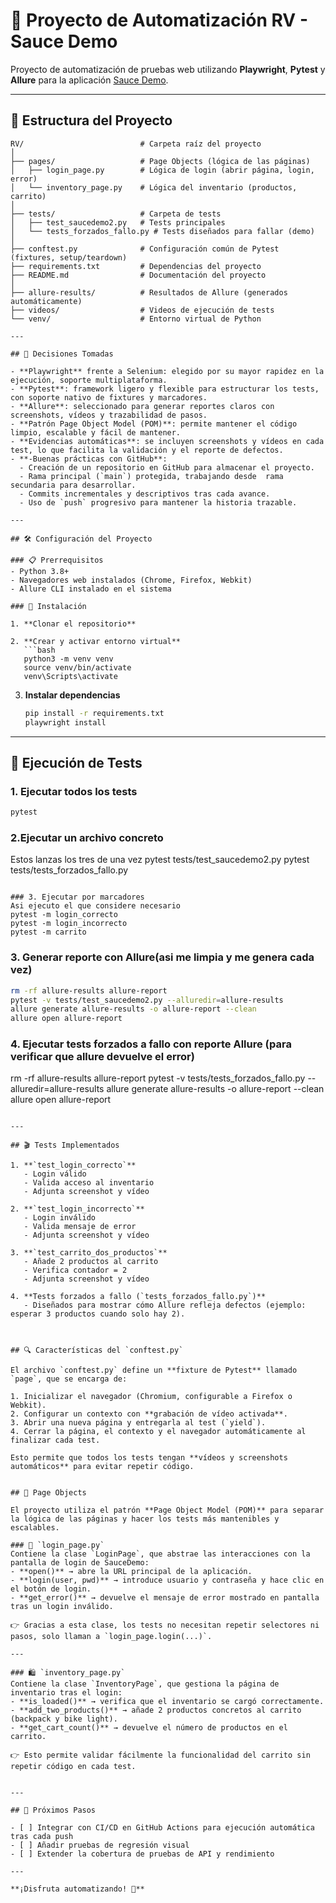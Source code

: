 # 🚀 Proyecto de Automatización RV - Sauce Demo

Proyecto de automatización de pruebas web utilizando **Playwright**, **Pytest** y **Allure** para la aplicación [Sauce Demo](https://www.saucedemo.com/).

---

## 📁 Estructura del Proyecto

```
RV/                          # Carpeta raíz del proyecto
│
├── pages/                   # Page Objects (lógica de las páginas)
│   ├── login_page.py        # Lógica de login (abrir página, login, error)
│   └── inventory_page.py    # Lógica del inventario (productos, carrito)
│
├── tests/                   # Carpeta de tests
│   ├── test_saucedemo2.py   # Tests principales
│   └── tests_forzados_fallo.py # Tests diseñados para fallar (demo)
│
├── conftest.py              # Configuración común de Pytest (fixtures, setup/teardown)
├── requirements.txt         # Dependencias del proyecto
├── README.md                # Documentación del proyecto
│
├── allure-results/          # Resultados de Allure (generados automáticamente)
├── videos/                  # Videos de ejecución de tests
└── venv/                    # Entorno virtual de Python

---

## 🤔 Decisiones Tomadas

- **Playwright** frente a Selenium: elegido por su mayor rapidez en la ejecución, soporte multiplataforma.
- **Pytest**: framework ligero y flexible para estructurar los tests, con soporte nativo de fixtures y marcadores.
- **Allure**: seleccionado para generar reportes claros con screenshots, vídeos y trazabilidad de pasos.
- **Patrón Page Object Model (POM)**: permite mantener el código limpio, escalable y fácil de mantener.
- **Evidencias automáticas**: se incluyen screenshots y vídeos en cada test, lo que facilita la validación y el reporte de defectos.
- **-Buenas prácticas con GitHub**:  
  - Creación de un repositorio en GitHub para almacenar el proyecto.  
  - Rama principal (`main`) protegida, trabajando desde  rama secundaria para desarrollar.  
  - Commits incrementales y descriptivos tras cada avance.  
  - Uso de `push` progresivo para mantener la historia trazable.  

---

## 🛠️ Configuración del Proyecto

### 📋 Prerrequisitos
- Python 3.8+
- Navegadores web instalados (Chrome, Firefox, Webkit)
- Allure CLI instalado en el sistema

### 🔧 Instalación

1. **Clonar el repositorio**
   
2. **Crear y activar entorno virtual**
   ```bash
   python3 -m venv venv
   source venv/bin/activate  
   venv\Scripts\activate      
   ```

3. **Instalar dependencias**
   ```bash
   pip install -r requirements.txt
   playwright install
   ```

---

## 🚀 Ejecución de Tests

### 1. Ejecutar todos los tests
```bash
pytest
```

### 2.Ejecutar un archivo concreto
Estos lanzas los tres de una vez
pytest tests/test_saucedemo2.py
pytest tests/tests_forzados_fallo.py
```

### 3. Ejecutar por marcadores
Asi ejecuto el que considere necesario
pytest -m login_correcto
pytest -m login_incorrecto
pytest -m carrito
```

### 3. Generar reporte con Allure(asi me limpia y me genera cada vez)
```bash
rm -rf allure-results allure-report
pytest -v tests/test_saucedemo2.py --alluredir=allure-results
allure generate allure-results -o allure-report --clean
allure open allure-report
```

### 4. Ejecutar tests forzados a fallo con reporte Allure  (para verificar que allure devuelve el error)
rm -rf allure-results allure-report
pytest -v tests/tests_forzados_fallo.py --alluredir=allure-results
allure generate allure-results -o allure-report --clean
allure open allure-report
```

---

## 🎬 Tests Implementados

1. **`test_login_correcto`**  
   - Login válido  
   - Valida acceso al inventario  
   - Adjunta screenshot y vídeo  

2. **`test_login_incorrecto`**  
   - Login inválido  
   - Valida mensaje de error  
   - Adjunta screenshot y vídeo  

3. **`test_carrito_dos_productos`**  
   - Añade 2 productos al carrito  
   - Verifica contador = 2  
   - Adjunta screenshot y vídeo  

4. **Tests forzados a fallo (`tests_forzados_fallo.py`)**  
   - Diseñados para mostrar cómo Allure refleja defectos (ejemplo: esperar 3 productos cuando solo hay 2).  



## 🔍 Características del `conftest.py`

El archivo `conftest.py` define un **fixture de Pytest** llamado `page`, que se encarga de:

1. Inicializar el navegador (Chromium, configurable a Firefox o Webkit).  
2. Configurar un contexto con **grabación de vídeo activada**.  
3. Abrir una nueva página y entregarla al test (`yield`).  
4. Cerrar la página, el contexto y el navegador automáticamente al finalizar cada test.  

Esto permite que todos los tests tengan **vídeos y screenshots automáticos** para evitar repetir código.


## 📱 Page Objects

El proyecto utiliza el patrón **Page Object Model (POM)** para separar la lógica de las páginas y hacer los tests más mantenibles y escalables.  

### 🔐 `login_page.py`
Contiene la clase `LoginPage`, que abstrae las interacciones con la pantalla de login de SauceDemo:
- **open()** → abre la URL principal de la aplicación.  
- **login(user, pwd)** → introduce usuario y contraseña y hace clic en el botón de login.  
- **get_error()** → devuelve el mensaje de error mostrado en pantalla tras un login inválido.  

👉 Gracias a esta clase, los tests no necesitan repetir selectores ni pasos, solo llaman a `login_page.login(...)`.  

---

### 🛍️ `inventory_page.py`
Contiene la clase `InventoryPage`, que gestiona la página de inventario tras el login:
- **is_loaded()** → verifica que el inventario se cargó correctamente.  
- **add_two_products()** → añade 2 productos concretos al carrito (backpack y bike light).  
- **get_cart_count()** → devuelve el número de productos en el carrito.  

👉 Esto permite validar fácilmente la funcionalidad del carrito sin repetir código en cada test.  


---

## 🔮 Próximos Pasos

- [ ] Integrar con CI/CD en GitHub Actions para ejecución automática tras cada push  
- [ ] Añadir pruebas de regresión visual  
- [ ] Extender la cobertura de pruebas de API y rendimiento  

---

**¡Disfruta automatizando! 🚀**

